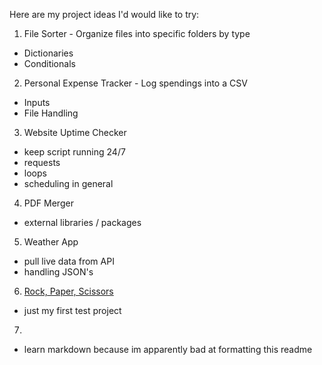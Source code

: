 Here are my project ideas I'd would like to try:


1. File Sorter - Organize files into specific folders by type
- Dictionaries
- Conditionals


2. Personal Expense Tracker - Log spendings into a CSV 
- Inputs
- File Handling


3. Website Uptime Checker
- keep script running 24/7
- requests
- loops
- scheduling in general


4. PDF Merger 
- external libraries / packages


5. Weather App
- pull live data from API
- handling JSON's


6. [Rock, Paper, Scissors](https://github.com/pythorine/rock-paper-scissors)
- just my first test project

7.
- learn markdown because im apparently bad at formatting this readme